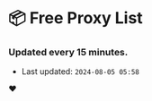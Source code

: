 # :package: Free Proxy List
### Updated every 15 minutes.

- Last updated: `2024-08-05 05:58`

:heart:
